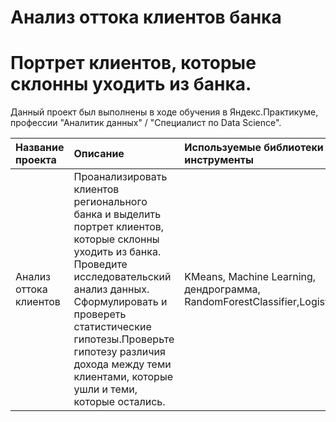 
#  Анализ оттока клиентов банка   
#  Портрет клиентов, которые склонны уходить из банка.


Данный проект был выполнены в ходе обучения в Яндекс.Практикуме, профессии "Аналитик данных" / "Специалист по Data Science".

| Название проекта | Описание | Используемые библиотеки и инструменты| 
| :---------------------- | :---------------------- | :---------------------- |
| Анализ оттока клиентов   | Проанализировать клиентов регионального банка и выделить  портрет клиентов, которые склонны уходить из банка. Проведите исследовательский анализ данных. Сформулировать и провереть статистические гипотезы.Проверьте гипотезу различия дохода между теми клиентами, которые ушли и теми, которые остались.| KMeans, Machine Learning, дендрограмма, RandomForestClassifier,LogisticRegression |
